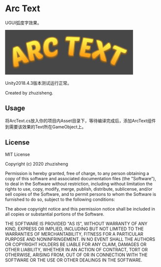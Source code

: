 # Arc Text
UGUI弧度字效果。

![image](https://github.com/kolazhu/ArcText/blob/main/image.png)

Unity2018.4.3版本测试运行正常。

Created by zhuzisheng.

## Usage

将ArcText.cs放入你的项目内Asset目录下，等待编译完成后，添加ArcText组件到需要该效果的Text所在GameObject上。

## License

MIT License

Copyright (c) 2020 zhuzisheng

Permission is hereby granted, free of charge, to any person obtaining a copy
of this software and associated documentation files (the "Software"), to deal
in the Software without restriction, including without limitation the rights
to use, copy, modify, merge, publish, distribute, sublicense, and/or sell
copies of the Software, and to permit persons to whom the Software is
furnished to do so, subject to the following conditions:

The above copyright notice and this permission notice shall be included in all
copies or substantial portions of the Software.

THE SOFTWARE IS PROVIDED "AS IS", WITHOUT WARRANTY OF ANY KIND, EXPRESS OR
IMPLIED, INCLUDING BUT NOT LIMITED TO THE WARRANTIES OF MERCHANTABILITY,
FITNESS FOR A PARTICULAR PURPOSE AND NONINFRINGEMENT. IN NO EVENT SHALL THE
AUTHORS OR COPYRIGHT HOLDERS BE LIABLE FOR ANY CLAIM, DAMAGES OR OTHER
LIABILITY, WHETHER IN AN ACTION OF CONTRACT, TORT OR OTHERWISE, ARISING FROM,
OUT OF OR IN CONNECTION WITH THE SOFTWARE OR THE USE OR OTHER DEALINGS IN THE
SOFTWARE.

